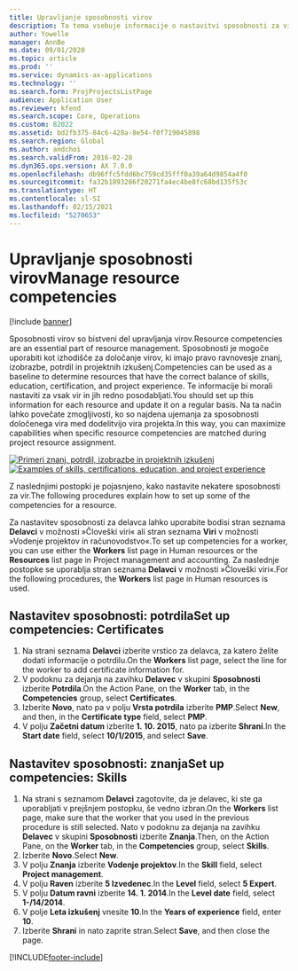 ```yaml
---
title: Upravljanje sposobnosti virov
description: Ta tema vsebuje informacije o nastavitvi sposobnosti za vire projekta.
author: Yowelle
manager: AnnBe
ms.date: 09/01/2020
ms.topic: article
ms.prod: ''
ms.service: dynamics-ax-applications
ms.technology: ''
ms.search.form: ProjProjectsListPage
audience: Application User
ms.reviewer: kfend
ms.search.scope: Core, Operations
ms.custom: 82022
ms.assetid: bd2fb375-84c6-428a-8e54-f0f719045898
ms.search.region: Global
ms.author: andchoi
ms.search.validFrom: 2016-02-28
ms.dyn365.ops.version: AX 7.0.0
ms.openlocfilehash: db96ffc5fdd6bc759cd35fff0a39a64d9854a4f0
ms.sourcegitcommit: fa32b1893286f20271fa4ec4be8fc68bd135f53c
ms.translationtype: HT
ms.contentlocale: sl-SI
ms.lasthandoff: 02/15/2021
ms.locfileid: "5270653"
---
```

# <a name="manage-resource-competencies"></a><span data-ttu-id="6d069-103">Upravljanje sposobnosti virov</span><span class="sxs-lookup"><span data-stu-id="6d069-103">Manage resource competencies</span></span>

[!include [banner](../includes/banner.md)]

<span data-ttu-id="6d069-104">Sposobnosti virov so bistveni del upravljanja virov.</span><span class="sxs-lookup"><span data-stu-id="6d069-104">Resource competencies are an essential part of resource management.</span></span> <span data-ttu-id="6d069-105">Sposobnosti je mogoče uporabiti kot izhodišče za določanje virov, ki imajo pravo ravnovesje znanj, izobrazbe, potrdil in projektnih izkušenj.</span><span class="sxs-lookup"><span data-stu-id="6d069-105">Competencies can be used as a baseline to determine resources that have the correct balance of skills, education, certification, and project experience.</span></span> <span data-ttu-id="6d069-106">Te informacije bi morali nastaviti za vsak vir in jih redno posodabljati.</span><span class="sxs-lookup"><span data-stu-id="6d069-106">You should set up this information for each resource and update it on a regular basis.</span></span> <span data-ttu-id="6d069-107">Na ta način lahko povečate zmogljivosti, ko so najdena ujemanja za sposobnosti določenega vira med dodelitvijo vira projekta.</span><span class="sxs-lookup"><span data-stu-id="6d069-107">In this way, you can maximize capabilities when specific resource competencies are matched during project resource assignment.</span></span>

<span data-ttu-id="6d069-108">[![Primeri znanj, potrdil, izobrazbe in projektnih izkušenj](./media/projectresourcing06-1024x383.jpg)](./media/projectresourcing06.jpg)</span><span class="sxs-lookup"><span data-stu-id="6d069-108">[![Examples of skills, certifications, education, and project experience](./media/projectresourcing06-1024x383.jpg)](./media/projectresourcing06.jpg)</span></span>

<span data-ttu-id="6d069-109">Z naslednjimi postopki je pojasnjeno, kako nastavite nekatere sposobnosti za vir.</span><span class="sxs-lookup"><span data-stu-id="6d069-109">The following procedures explain how to set up some of the competencies for a resource.</span></span>

<span data-ttu-id="6d069-110">Za nastavitev sposobnosti za delavca lahko uporabite bodisi stran seznama **Delavci** v možnosti »Človeški viri« ali stran seznama **Viri** v možnosti »Vodenje projektov in računovodstvo«.</span><span class="sxs-lookup"><span data-stu-id="6d069-110">To set up competencies for a worker, you can use either the **Workers** list page in Human resources or the **Resources** list page in Project management and accounting.</span></span> <span data-ttu-id="6d069-111">Za naslednje postopke se uporablja stran seznama **Delavci** v možnosti »Človeški viri«.</span><span class="sxs-lookup"><span data-stu-id="6d069-111">For the following procedures, the **Workers** list page in Human resources is used.</span></span>

## <a name="set-up-competencies-certificates"></a><span data-ttu-id="6d069-112">Nastavitev sposobnosti: potrdila</span><span class="sxs-lookup"><span data-stu-id="6d069-112">Set up competencies: Certificates</span></span>

1. <span data-ttu-id="6d069-113">Na strani seznama **Delavci** izberite vrstico za delavca, za katero želite dodati informacije o potrdilu.</span><span class="sxs-lookup"><span data-stu-id="6d069-113">On the **Workers** list page, select the line for the worker to add certificate information for.</span></span>
2. <span data-ttu-id="6d069-114">V podoknu za dejanja na zavihku **Delavec** v skupini **Sposobnosti** izberite **Potrdila**.</span><span class="sxs-lookup"><span data-stu-id="6d069-114">On the Action Pane, on the **Worker** tab, in the **Competencies** group, select **Certificates**.</span></span>
3. <span data-ttu-id="6d069-115">Izberite **Novo**, nato pa v polju **Vrsta potrdila** izberite **PMP**.</span><span class="sxs-lookup"><span data-stu-id="6d069-115">Select **New**, and then, in the **Certificate type** field, select **PMP**.</span></span>
4. <span data-ttu-id="6d069-116">V polju **Začetni datum** izberite **1. 10. 2015**, nato pa izberite **Shrani**.</span><span class="sxs-lookup"><span data-stu-id="6d069-116">In the **Start date** field, select **10/1/2015**, and select **Save**.</span></span>

## <a name="set-up-competencies-skills"></a><span data-ttu-id="6d069-117">Nastavitev sposobnosti: znanja</span><span class="sxs-lookup"><span data-stu-id="6d069-117">Set up competencies: Skills</span></span>

1. <span data-ttu-id="6d069-118">Na strani s seznamom **Delavci** zagotovite, da je delavec, ki ste ga uporabljati v prejšnjem postopku, še vedno izbran.</span><span class="sxs-lookup"><span data-stu-id="6d069-118">On the **Workers** list page, make sure that the worker that you used in the previous procedure is still selected.</span></span> <span data-ttu-id="6d069-119">Nato v podoknu za dejanja na zavihku **Delavec** v skupini **Sposobnosti** izberite **Znanja**.</span><span class="sxs-lookup"><span data-stu-id="6d069-119">Then, on the Action Pane, on the **Worker** tab, in the **Competencies** group, select **Skills**.</span></span>
2. <span data-ttu-id="6d069-120">Izberite **Novo**.</span><span class="sxs-lookup"><span data-stu-id="6d069-120">Select **New**.</span></span>
3. <span data-ttu-id="6d069-121">V polju **Znanja** izberite **Vodenje projektov**.</span><span class="sxs-lookup"><span data-stu-id="6d069-121">In the **Skill** field, select **Project management**.</span></span>
4. <span data-ttu-id="6d069-122">V polju **Raven** izberite **5 Izvedenec**.</span><span class="sxs-lookup"><span data-stu-id="6d069-122">In the **Level** field, select **5 Expert**.</span></span>
5. <span data-ttu-id="6d069-123">V polju **Datum ravni** izberite **14. 1. 2014**.</span><span class="sxs-lookup"><span data-stu-id="6d069-123">In the **Level date** field, select **1-/14/2014**.</span></span>
6. <span data-ttu-id="6d069-124">V polje **Leta izkušenj** vnesite **10**.</span><span class="sxs-lookup"><span data-stu-id="6d069-124">In the **Years of experience** field, enter **10**.</span></span>
7. <span data-ttu-id="6d069-125">Izberite **Shrani** in nato zaprite stran.</span><span class="sxs-lookup"><span data-stu-id="6d069-125">Select **Save**, and then close the page.</span></span>


[!INCLUDE[footer-include](../includes/footer-banner.md)]